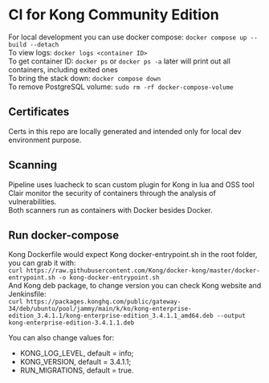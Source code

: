 # CI for Kong Community Edition

For local development you can use docker compose: `docker compose up --build --detach`  
To view logs: `docker logs <container ID>`  
To get container ID: `docker ps` or `docker ps -a` later will print out all containers, including exited ones  
To bring the stack down: `docker compose down`  
To remove PostgreSQL volume: `sudo rm -rf docker-compose-volume`  

## Certificates  
Certs in this repo are locally generated and intended only for local dev environment purpose.  

## Scanning       
Pipeline uses luacheck to scan custom plugin for Kong in lua and OSS tool Clair monitor the security of containers through the analysis of vulnerabilities.      
Both scanners run as containers with Docker besides Docker.        

## Run docker-compose     
Kong Dockerfile would expect Kong docker-entrypoint.sh in the root folder, you can grab it with:      
`curl https://raw.githubusercontent.com/Kong/docker-kong/master/docker-entrypoint.sh -o kong-docker-entrypoint.sh`  
And Kong deb package, to change version you can check Kong website and Jenkinsfile:      
`curl https://packages.konghq.com/public/gateway-34/deb/ubuntu/pool/jammy/main/k/ko/kong-enterprise-edition_3.4.1.1/kong-enterprise-edition_3.4.1.1_amd64.deb --output kong-enterprise-edition-3.4.1.1.deb`     

You can also change values for:
* KONG_LOG_LEVEL, default = info;    
* KONG_VERSION, default = 3.4.1.1;       
* RUN_MIGRATIONS, default = true.      